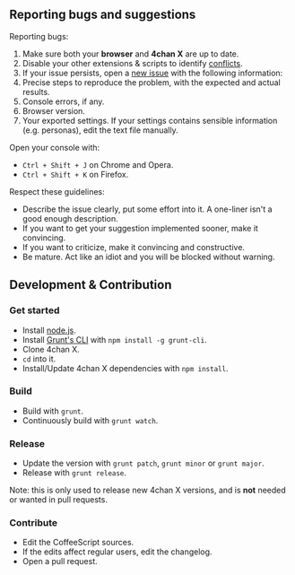 ## Reporting bugs and suggestions

Reporting bugs:

1. Make sure both your **browser** and **4chan X** are up to date.
2. Disable your other extensions & scripts to identify [conflicts](https://github.com/MayhemYDG/4chan-x/wiki/FAQ#known-conflicting-extensions).
3. If your issue persists, open a [new issue](https://github.com/ihavenoface/4chan-x/issues) with the following information:
  1. Precise steps to reproduce the problem, with the expected and actual results.
  2. Console errors, if any.
  3. Browser version.
  4. Your exported settings. If your settings contains sensible information (e.g. personas), edit the text file manually.

Open your console with:
- `Ctrl + Shift + J` on Chrome and Opera.
- `Ctrl + Shift + K` on Firefox.

Respect these guidelines:
- Describe the issue clearly, put some effort into it. A one-liner isn't a good enough description.
- If you want to get your suggestion implemented sooner, make it convincing.
- If you want to criticize, make it convincing and constructive.
- Be mature. Act like an idiot and you will be blocked without warning.

## Development & Contribution

### Get started

- Install [node.js](http://nodejs.org/).
- Install [Grunt's CLI](http://gruntjs.com/) with `npm install -g grunt-cli`.
- Clone 4chan X.
- `cd` into it.
- Install/Update 4chan X dependencies with `npm install`.

### Build

- Build with `grunt`.
- Continuously build with `grunt watch`.

### Release

- Update the version with `grunt patch`, `grunt minor` or `grunt major`.
- Release with `grunt release`.

Note: this is only used to release new 4chan X versions, and is **not** needed or wanted in pull requests.

### Contribute

- Edit the CoffeeScript sources.
- If the edits affect regular users, edit the changelog.
- Open a pull request.
